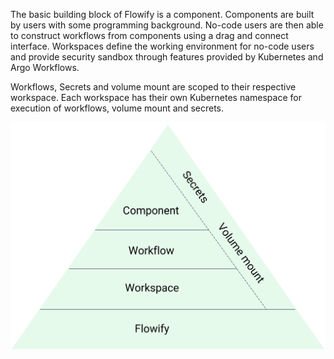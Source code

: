 The basic building block of Flowify is a component. Components are built by users with some programming background. No-code users are then able to construct workflows from components using a drag and connect interface. Workspaces define the working environment for no-code users and provide security sandbox through features provided by Kubernetes and Argo Workflows.

Workflows, Secrets and volume mount are scoped to their respective workspace. Each workspace has their own Kubernetes namespace for execution of workflows, volume mount and secrets.

![](./assets/structure.png "Flowify concept")